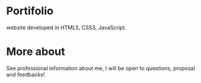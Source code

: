 # Portifolio
website developed in HTML5, CSS3, JavaScript.

# More about
See professional information about me, I will be open to questions, proposal and feedbacks!


